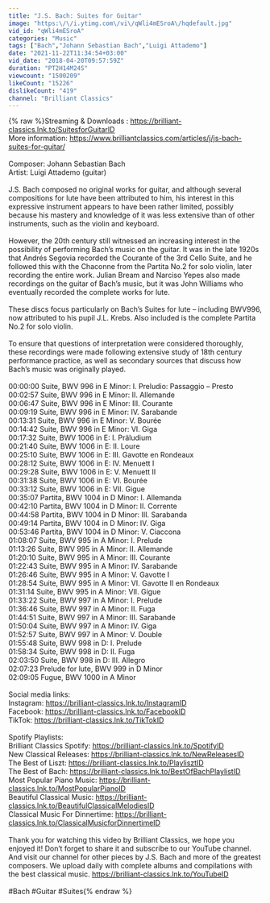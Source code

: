 ```yaml
---
title: "J.S. Bach: Suites for Guitar"
image: "https:\/\/i.ytimg.com\/vi\/qWli4mESroA\/hqdefault.jpg"
vid_id: "qWli4mESroA"
categories: "Music"
tags: ["Bach","Johann Sebastian Bach","Luigi Attademo"]
date: "2021-11-22T11:34:54+03:00"
vid_date: "2018-04-20T09:57:59Z"
duration: "PT2H14M24S"
viewcount: "1500209"
likeCount: "15226"
dislikeCount: "419"
channel: "Brilliant Classics"
---
```

{% raw %}Streaming &amp; Downloads : <a rel="nofollow" target="blank" href="https://brilliant-classics.lnk.to/SuitesforGuitarID">https://brilliant-classics.lnk.to/SuitesforGuitarID</a><br />More information: <a rel="nofollow" target="blank" href="https://www.brilliantclassics.com/articles/j/js-bach-suites-for-guitar/">https://www.brilliantclassics.com/articles/j/js-bach-suites-for-guitar/</a><br /><br />Composer: Johann Sebastian Bach<br />Artist: Luigi Attademo (guitar)<br /><br />J.S. Bach composed no original works for guitar, and although several compositions for lute have been attributed to him, his interest in this expressive instrument appears to have been rather limited, possibly because his mastery and knowledge of it was less extensive than of other instruments, such as the violin and keyboard. <br /><br />However, the 20th century still witnessed an increasing interest in the possibility of performing Bach’s music on the guitar. It was in the late 1920s that Andrés Segovia recorded the Courante of the 3rd Cello Suite, and he followed this with the Chaconne from the Partita No.2 for solo violin, later recording the entire work. Julian Bream and Narciso Yepes also made recordings on the guitar of Bach’s music, but it was John Williams who eventually recorded the complete works for lute. <br /><br />These discs focus particularly on Bach’s Suites for lute – including BWV996, now attributed to his pupil J.L. Krebs. Also included is the complete Partita No.2 for solo violin. <br /><br />To ensure that questions of interpretation were considered thoroughly, these recordings were made following extensive study of 18th century performance practice, as well as secondary sources that discuss how Bach’s music was originally played. <br /><br />00:00:00 Suite, BWV 996 in E Minor: I. Preludio: Passaggio – Presto<br />00:02:57 Suite, BWV 996 in E Minor: II. Allemande<br />00:06:47 Suite, BWV 996 in E Minor: III. Courante<br />00:09:19 Suite, BWV 996 in E Minor: IV. Sarabande<br />00:13:31 Suite, BWV 996 in E Minor: V. Bourée<br />00:14:42 Suite, BWV 996 in E Minor: VI. Giga<br />00:17:32 Suite, BWV 1006 in E: I. Präludium<br />00:21:40 Suite, BWV 1006 in E: II. Loure<br />00:25:10 Suite, BWV 1006 in E: III. Gavotte en Rondeaux<br />00:28:12 Suite, BWV 1006 in E: IV. Menuett I<br />00:29:28 Suite, BWV 1006 in E: V. Menuett II<br />00:31:38 Suite, BWV 1006 in E: VI. Bourée<br />00:33:12 Suite, BWV 1006 in E: VII. Gigue<br />00:35:07 Partita, BWV 1004 in D Minor: I. Allemanda<br />00:42:10 Partita, BWV 1004 in D Minor: II. Corrente<br />00:44:58 Partita, BWV 1004 in D Minor: III. Sarabanda<br />00:49:14 Partita, BWV 1004 in D Minor: IV. Giga<br />00:53:46 Partita, BWV 1004 in D Minor: V. Ciaccona<br />01:08:07 Suite, BWV 995 in A Minor: I. Prelude<br />01:13:26 Suite, BWV 995 in A Minor: II. Allemande<br />01:20:10 Suite, BWV 995 in A Minor: III. Courante<br />01:22:43 Suite, BWV 995 in A Minor: IV. Sarabande<br />01:26:46 Suite, BWV 995 in A Minor: V. Gavotte I<br />01:28:54 Suite, BWV 995 in A Minor: VI. Gavotte II en Rondeaux<br />01:31:14 Suite, BWV 995 in A Minor: VII. Gigue<br />01:33:22 Suite, BWV 997 in A Minor: I. Prelude<br />01:36:46 Suite, BWV 997 in A Minor: II. Fuga<br />01:44:51 Suite, BWV 997 in A Minor: III. Sarabande<br />01:50:04 Suite, BWV 997 in A Minor: IV. Giga<br />01:52:57 Suite, BWV 997 in A Minor: V. Double<br />01:55:48 Suite, BWV 998 in D: I. Prelude<br />01:58:34 Suite, BWV 998 in D: II. Fuga<br />02:03:50 Suite, BWV 998 in D: III. Allegro<br />02:07:23 Prelude for lute, BWV 999 in D Minor<br />02:09:05 Fugue, BWV 1000 in A Minor<br /><br />Social media links:<br />Instagram: <a rel="nofollow" target="blank" href="https://brilliant-classics.lnk.to/InstagramID">https://brilliant-classics.lnk.to/InstagramID</a><br />Facebook: <a rel="nofollow" target="blank" href="https://brilliant-classics.lnk.to/FacebookID">https://brilliant-classics.lnk.to/FacebookID</a><br />TikTok: <a rel="nofollow" target="blank" href="https://brilliant-classics.lnk.to/TikTokID">https://brilliant-classics.lnk.to/TikTokID</a><br /><br />Spotify Playlists:<br />Brilliant Classics Spotify: <a rel="nofollow" target="blank" href="https://brilliant-classics.lnk.to/SpotifyID">https://brilliant-classics.lnk.to/SpotifyID</a><br />New Classical Releases: <a rel="nofollow" target="blank" href="https://brilliant-classics.lnk.to/NewReleasesID">https://brilliant-classics.lnk.to/NewReleasesID</a><br />The Best of Liszt: <a rel="nofollow" target="blank" href="https://brilliant-classics.lnk.to/PlaylisztID">https://brilliant-classics.lnk.to/PlaylisztID</a><br />The Best of Bach: <a rel="nofollow" target="blank" href="https://brilliant-classics.lnk.to/BestOfBachPlaylistID">https://brilliant-classics.lnk.to/BestOfBachPlaylistID</a><br />Most Popular Piano Music: <a rel="nofollow" target="blank" href="https://brilliant-classics.lnk.to/MostPopularPianoID">https://brilliant-classics.lnk.to/MostPopularPianoID</a><br />Beautiful Classical Music: <a rel="nofollow" target="blank" href="https://brilliant-classics.lnk.to/BeautifulClassicalMelodiesID">https://brilliant-classics.lnk.to/BeautifulClassicalMelodiesID</a><br />Classical Music For Dinnertime: <a rel="nofollow" target="blank" href="https://brilliant-classics.lnk.to/ClassicalMusicforDinnertimeID">https://brilliant-classics.lnk.to/ClassicalMusicforDinnertimeID</a><br /><br />Thank you for watching this video by Brilliant Classics, we hope you enjoyed it! Don’t forget to share it and subscribe to our YouTube channel. And visit our channel for other pieces by J.S. Bach and more of the greatest composers. We upload daily with complete albums and compilations with the best classical music. <a rel="nofollow" target="blank" href="https://brilliant-classics.lnk.to/YouTubeID">https://brilliant-classics.lnk.to/YouTubeID</a><br /><br />#Bach #Guitar #Suites{% endraw %}
